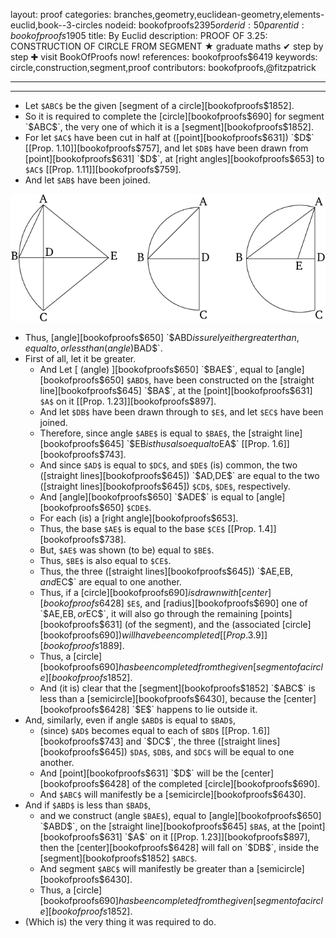 layout: proof
categories: branches,geometry,euclidean-geometry,elements-euclid,book--3-circles
nodeid: bookofproofs$2395
orderid: 50
parentid: bookofproofs$1905
title: By Euclid
description: PROOF OF 3.25: CONSTRUCTION OF CIRCLE FROM SEGMENT &#9733; graduate maths &#10004; step by step &#10010; visit BookOfProofs now!
references: bookofproofs$6419
keywords: circle,construction,segment,proof
contributors: bookofproofs,@fitzpatrick

---


---

* Let `$ABC$` be the given [segment of a circle][bookofproofs$1852].
* So it is required to complete the [circle][bookofproofs$690] for segment `$ABC$`, the very one of which it is a [segment][bookofproofs$1852].
* For let `$AC$` have been cut in half at ([point][bookofproofs$631]) `$D$` [[Prop. 1.10]][bookofproofs$757], and let `$DB$` have been drawn from [point][bookofproofs$631] `$D$`, at [right angles][bookofproofs$653] to `$AC$` [[Prop. 1.11]][bookofproofs$759].
* And let `$AB$` have been joined.


![fig25e](https://github.com/bookofproofs/bookofproofs.github.io/blob/main/_sources/_assets/images/euclid/Book03/fig25e.png?raw=true)


* Thus, [angle][bookofproofs$650] `$ABD$` is surely either greater than, equal to, or less than (angle) `$BAD$`.
* First of all, let it be greater.
   * And Let [ (angle) ][bookofproofs$650] `$BAE$`, equal to [angle][bookofproofs$650] `$ABD$`, have been constructed on the [straight line][bookofproofs$645] `$BA$`, at the [point][bookofproofs$631] `$A$` on it [[Prop. 1.23]][bookofproofs$897].
   * And let `$DB$` have been drawn through to `$E$`, and let `$EC$` have been joined.
   * Therefore, since angle `$ABE$` is equal to `$BAE$`, the [straight line][bookofproofs$645] `$EB$` is thus also equal to `$EA$` [[Prop. 1.6]][bookofproofs$743].
   * And since `$AD$` is equal to `$DC$`, and `$DE$` (is) common, the two ([straight lines][bookofproofs$645]) `$AD$`, `$DE$` are equal to the two ([straight lines][bookofproofs$645]) `$CD$`, `$DE$`, respectively.
   * And [angle][bookofproofs$650] `$ADE$` is equal to [angle][bookofproofs$650] `$CDE$`.
   * For each (is) a [right angle][bookofproofs$653].
   * Thus, the base `$AE$` is equal to the base `$CE$` [[Prop. 1.4]][bookofproofs$738].
   * But, `$AE$` was shown (to be) equal to `$BE$`.
   * Thus, `$BE$` is also equal to `$CE$`.
   * Thus, the three ([straight lines][bookofproofs$645]) `$AE$`, `$EB$`, and `$EC$` are equal to one another.
   * Thus, if a [circle][bookofproofs$690] is drawn with [center][bookofproofs$6428] `$E$`, and [radius][bookofproofs$690] one of `$AE$`, `$EB$`, or `$EC$`, it will also go through the remaining [points][bookofproofs$631] (of the segment), and the (associated [circle][bookofproofs$690]) will have been completed [[Prop. 3.9]][bookofproofs$1889].
   * Thus, a [circle][bookofproofs$690] has been completed from the given [segment of a circle][bookofproofs$1852].
   * And (it is) clear that the [segment][bookofproofs$1852] `$ABC$` is less than a [semicircle][bookofproofs$6430], because the [center][bookofproofs$6428] `$E$` happens to lie outside it.
* And, similarly, even if angle `$ABD$` is equal to `$BAD$`, 
   * (since) `$AD$` becomes equal to each of `$BD$` [[Prop. 1.6]][bookofproofs$743] and `$DC$`, the three ([straight lines][bookofproofs$645]) `$DA$`, `$DB$`, and `$DC$` will be equal to one another.
   * And [point][bookofproofs$631] `$D$` will be the [center][bookofproofs$6428] of the completed [circle][bookofproofs$690].
   * And `$ABC$` will manifestly be a [semicircle][bookofproofs$6430].
* And if `$ABD$` is less than `$BAD$`, 
   * and we construct (angle `$BAE$`), equal to [angle][bookofproofs$650] `$ABD$`, on the [straight line][bookofproofs$645] `$BA$`, at the [point][bookofproofs$631] `$A$` on it [[Prop. 1.23]][bookofproofs$897], then the [center][bookofproofs$6428] will fall on `$DB$`, inside the [segment][bookofproofs$1852] `$ABC$`.
   * And segment `$ABC$` will manifestly be greater than a [semicircle][bookofproofs$6430].
   * Thus, a [circle][bookofproofs$690] has been completed from the given [segment of a circle][bookofproofs$1852].
* (Which is) the very thing it was required to do.
